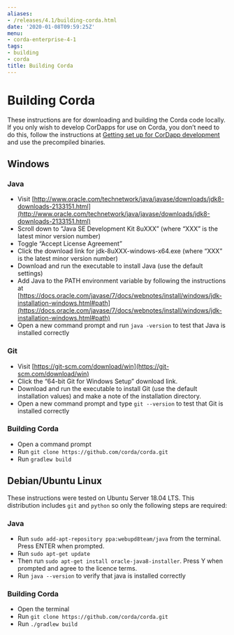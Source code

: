 ```yaml
---
aliases:
- /releases/4.1/building-corda.html
date: '2020-01-08T09:59:25Z'
menu:
- corda-enterprise-4-1
tags:
- building
- corda
title: Building Corda
---
```



# Building Corda

These instructions are for downloading and building the Corda code locally. If you only wish to develop CorDapps for
use on Corda, you don’t need to do this, follow the instructions at [Getting set up for CorDapp development](getting-set-up.md) and use the precompiled binaries.


## Windows


### Java


* Visit [http://www.oracle.com/technetwork/java/javase/downloads/jdk8-downloads-2133151.html](http://www.oracle.com/technetwork/java/javase/downloads/jdk8-downloads-2133151.html)
* Scroll down to “Java SE Development Kit 8uXXX” (where “XXX” is the latest minor version number)
* Toggle “Accept License Agreement”
* Click the download link for jdk-8uXXX-windows-x64.exe (where “XXX” is the latest minor version number)
* Download and run the executable to install Java (use the default settings)
* Add Java to the PATH environment variable by following the instructions at [https://docs.oracle.com/javase/7/docs/webnotes/install/windows/jdk-installation-windows.html#path](https://docs.oracle.com/javase/7/docs/webnotes/install/windows/jdk-installation-windows.html#path)
* Open a new command prompt and run `java -version` to test that Java is installed correctly


### Git


* Visit [https://git-scm.com/download/win](https://git-scm.com/download/win)
* Click the “64-bit Git for Windows Setup” download link.
* Download and run the executable to install Git (use the default installation values) and make a note of the installation directory.
* Open a new command prompt and type `git --version` to test that Git is installed correctly


### Building Corda


* Open a command prompt
* Run `git clone https://github.com/corda/corda.git`
* Run `gradlew build`


## Debian/Ubuntu Linux

These instructions were tested on Ubuntu Server 18.04 LTS. This distribution includes `git` and `python` so only the following steps are required:


### Java


* Run `sudo add-apt-repository ppa:webupd8team/java` from the terminal. Press ENTER when prompted.
* Run `sudo apt-get update`
* Then run `sudo apt-get install oracle-java8-installer`. Press Y when prompted and agree to the licence terms.
* Run `java --version` to verify that java is installed correctly


### Building Corda


* Open the terminal
* Run `git clone https://github.com/corda/corda.git`
* Run `./gradlew build`

